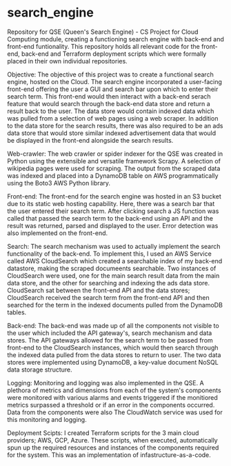 # search_engine
Repository for QSE (Queen's Search Engine) - CS Project for Cloud Computing module, creating a functioning search engine with back-end and front-end funtionality. This repository holds all relevant code for the front-end, back-end and Terraform deployment scripts which were formally placed in their own individual repositories.

Objective:
The objective of this project was to create a functional search engine, hosted on the Cloud. The search engine incorporated a user-facing front-end offering the user a GUI and search bar upon which to enter their search term. This front-end would then interact with a back-end serach feature that would search through the back-end data store and return a result back to the user. The data store would contain indexed data which was pulled from a selection of web pages using a web scraper. In addition to the data store for the search results, there was also required to be an ads data store that would store similar indexed advertisement data that would be displayed in the front-end alongside the search results.

Web-crawler:
The web crawler or spider indexer for the QSE was created in Python using the extensible and versatile framework Scrapy. A selection of wikipedia pages were used for scraping. The output from the scraped data was indexed and placed into a DynamoDB table on AWS programmatically using the Boto3 AWS Python library. 

Front-end:
The front-end for the search engine was hosted in an S3 bucket due to its static web hosting capability. Here, there was a search bar that the user entered their search term. After clicking search a JS function was called that passed the search term to the back-end using an API and the result was returned, parsed and displayed to the user. Error detection was also implemented on the front-end. 

Search:
The search mechanism was used to actually implement the search functionality of the back-end. To implement this, I used an AWS Service called AWS CloudSearch which created a searchable index of my back-end datastore, making the scraped documeents searchable. Two instances of CloudSearch were used, one for the main search result data from the main data store, and the other for searching and indexing the ads data store. CloudSearch sat between the front-end API and the data stores; CloudSearch received the search term from the front-end API and then searched for the term in the indexed documents pulled from the DynamoDB tables. 

Back-end:
The back-end was made up of all the components not visible to the user which included the API gateway's, search mechanism and data stores. The API gateways allowed for the search term to be passed from front-end to the CloudSearch instances, which would then search through the indexed data pulled from the data stores to return to user. The two data stores were implemented using DynamoDB, a key-value document NoSQL data storage structure.

Logging:
Monitoring and logging was also implemented in the QSE. A plethora of metrics and dimensions from each of the system's components were monitored with various alarms and events triggered if the monitiored metrics surpassed a threshold or if an error in the components occurred. Data from the components were also The CloudWatch service was used for this monitoring and logging. 

Deployment Scipts:
I created Terraform scripts for the 3 main cloud providers; AWS, GCP, Azure. These scripts, when executed, automatically spun up the required resources and instances of the components required for the system. This was an implementation of infastructure-as-a-code. 

